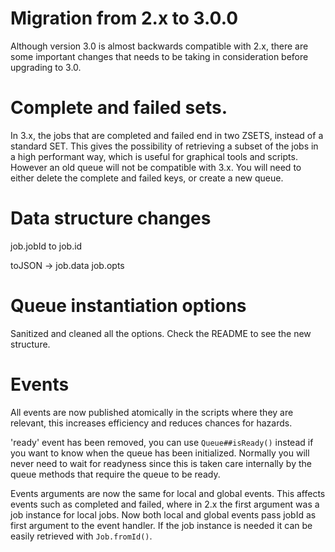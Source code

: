 # Migration from 2.x to 3.0.0

Although version 3.0 is almost backwards compatible with 2.x, there are some important changes that needs
to be taking in consideration before upgrading to 3.0.

# Complete and failed sets.

In 3.x, the jobs that are completed and failed end in two ZSETS, instead of a standard SET.
This gives the possibility of retrieving a subset of the jobs in a high performant way, which
is useful for graphical tools and scripts. However an old queue will not be compatible with 3.x.
You will need to either delete the complete and failed keys, or create a new queue.

# Data structure changes

job.jobId to job.id

toJSON ->
 job.data
 job.opts

# Queue instantiation options

Sanitized and cleaned all the options. Check the README to see the new structure.


# Events

All events are now published atomically in the scripts where they are relevant, this increases efficiency and
reduces chances for hazards.

'ready' event has been removed, you can use ```Queue##isReady()``` instead if you want to know when the queue
has been initialized. Normally you will never need to wait for readyness since this is taken care internally
by the queue methods that require the queue to be ready.

Events arguments are now the same for local and global events. This affects events such as completed and failed,
where in 2.x the first argument was a job instance for local jobs. Now both local and global events pass
jobId as first argument to the event handler. If the job instance is needed it can be easily retrieved with
```Job.fromId()```.

